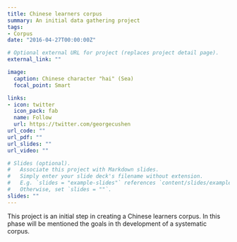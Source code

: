 ```yaml
---
title: Chinese learners corpus
summary: An initial data gathering project
tags:
- Corpus
date: "2016-04-27T00:00:00Z"

# Optional external URL for project (replaces project detail page).
external_link: ""

image:
  caption: Chinese character "hai" (Sea)
  focal_point: Smart

links:
- icon: twitter
  icon_pack: fab
  name: Follow
  url: https://twitter.com/georgecushen
url_code: ""
url_pdf: ""
url_slides: ""
url_video: ""

# Slides (optional).
#   Associate this project with Markdown slides.
#   Simply enter your slide deck's filename without extension.
#   E.g. `slides = "example-slides"` references `content/slides/example-slides.md`.
#   Otherwise, set `slides = ""`.
slides: ""
---
```


This project is an initial step in creating a Chinese learners corpus. In this phase will be mentioned the goals in th development of a systematic corpus.
